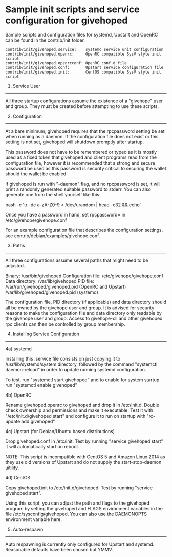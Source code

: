 Sample init scripts and service configuration for givehoped
==========================================================

Sample scripts and configuration files for systemd, Upstart and OpenRC
can be found in the contrib/init folder.

    contrib/init/givehoped.service:    systemd service unit configuration
    contrib/init/givehoped.openrc:     OpenRC compatible SysV style init script
    contrib/init/givehoped.openrcconf: OpenRC conf.d file
    contrib/init/givehoped.conf:       Upstart service configuration file
    contrib/init/givehoped.init:       CentOS compatible SysV style init script

1. Service User
---------------------------------

All three startup configurations assume the existence of a "givehope" user
and group.  They must be created before attempting to use these scripts.

2. Configuration
---------------------------------

At a bare minimum, givehoped requires that the rpcpassword setting be set
when running as a daemon.  If the configuration file does not exist or this
setting is not set, givehoped will shutdown promptly after startup.

This password does not have to be remembered or typed as it is mostly used
as a fixed token that givehoped and client programs read from the configuration
file, however it is recommended that a strong and secure password be used
as this password is security critical to securing the wallet should the
wallet be enabled.

If givehoped is run with "-daemon" flag, and no rpcpassword is set, it will
print a randomly generated suitable password to stderr.  You can also
generate one from the shell yourself like this:

bash -c 'tr -dc a-zA-Z0-9 < /dev/urandom | head -c32 && echo'

Once you have a password in hand, set rpcpassword= in /etc/givehope/givehope.conf

For an example configuration file that describes the configuration settings,
see contrib/debian/examples/givehope.conf.

3. Paths
---------------------------------

All three configurations assume several paths that might need to be adjusted.

Binary:              /usr/bin/givehoped
Configuration file:  /etc/givehope/givehope.conf
Data directory:      /var/lib/givehoped
PID file:            /var/run/givehoped/givehoped.pid (OpenRC and Upstart)
                     /var/lib/givehoped/givehoped.pid (systemd)

The configuration file, PID directory (if applicable) and data directory
should all be owned by the givehope user and group.  It is advised for security
reasons to make the configuration file and data directory only readable by the
givehope user and group.  Access to givehope-cli and other givehoped rpc clients
can then be controlled by group membership.

4. Installing Service Configuration
-----------------------------------

4a) systemd

Installing this .service file consists on just copying it to
/usr/lib/systemd/system directory, followed by the command
"systemctl daemon-reload" in order to update running systemd configuration.

To test, run "systemctl start givehoped" and to enable for system startup run
"systemctl enable givehoped"

4b) OpenRC

Rename givehoped.openrc to givehoped and drop it in /etc/init.d.  Double
check ownership and permissions and make it executable.  Test it with
"/etc/init.d/givehoped start" and configure it to run on startup with
"rc-update add givehoped"

4c) Upstart (for Debian/Ubuntu based distributions)

Drop givehoped.conf in /etc/init.  Test by running "service givehoped start"
it will automatically start on reboot.

NOTE: This script is incompatible with CentOS 5 and Amazon Linux 2014 as they
use old versions of Upstart and do not supply the start-stop-daemon uitility.

4d) CentOS

Copy givehoped.init to /etc/init.d/givehoped. Test by running "service givehoped start".

Using this script, you can adjust the path and flags to the givehoped program by
setting the givehoped and FLAGS environment variables in the file
/etc/sysconfig/givehoped. You can also use the DAEMONOPTS environment variable here.

5. Auto-respawn
-----------------------------------

Auto respawning is currently only configured for Upstart and systemd.
Reasonable defaults have been chosen but YMMV.
